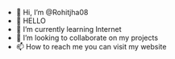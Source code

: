 - 👋 Hi, I’m @Rohitjha08
- 👀 HELLO
- 🌱 I’m currently learning Internet 
- 💞️ I’m looking to collaborate on my projects 
- 📫 How to reach me you can visit my website 

<!---
Rohitjha08/Rohitjha08 is a ✨ special ✨ repository because its `README.md` (this file) appears on your GitHub profile.
You can click the Preview link to take a look at your changes.
--->
